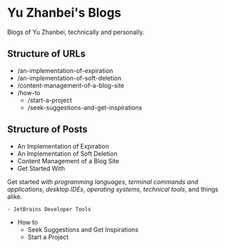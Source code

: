 # Yu Zhanbei's Blogs

<!-- > 2018-07-16T17:09:34+0800 -->

Blogs of Yu Zhanbei, technically and personally.

## Structure of URLs

- /an-implementation-of-expiration
- /an-implementation-of-soft-deletion
- /content-management-of-a-blog-site
- /how-to
	- /start-a-project
	- /seek-suggestions-and-get-inspirations

## Structure of Posts

- An Implementation of Expiration
- An Implementation of Soft Deletion
- Content Management of a Blog Site
- Get Started With

 Get started with *programming languages*, *terminal commands and applications*, *desktop IDEs*, *operating systems*, *technical tools*, and things alike.

	- JetBrains Developer Tools
- How to
	- Seek Suggestions and Get Inspirations
	- Start a Project

